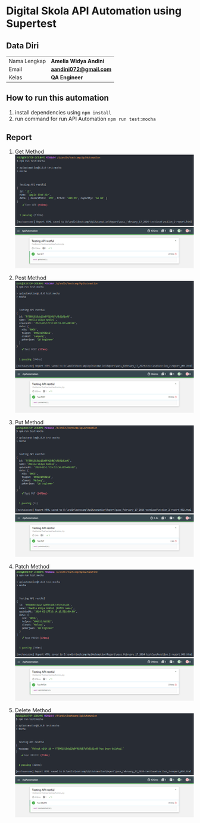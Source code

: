 # Digital Skola API Automation using Supertest

## Data Diri

|              |                         |
| ------------ | ----------------------- |
| Nama Lengkap | **Amelia Widya Andini** |
| Email        | **aandini072@gmail.com**|
| Kelas        | **QA Engineer**         |


## How to run this automation

1. install dependencies using
   `npm install`
2. run command for run API Automation
   `npm run test:mocha`

## Report

1. Get Method
![Screenshot](asset/GetMethod.PNG)
![Screenshot](asset/LiveViewer_Get.PNG)

2. Post Method
![Screenshot](asset/PostMethod.PNG)
![Screenshot](asset/LiveViewer_Post.PNG)

3. Put Method
![Screenshot](asset/PutMethod.PNG)
![Screenshot](asset/LiveViewer_Put.PNG)

4. Patch Method
![Screenshot](asset/PatchMethod.PNG)
![Screenshot](asset/LiveViewer_Patch.PNG)

5. Delete Method
![Screenshot](asset/DeleteMethod.PNG)
![Screenshot](asset/LiveViewer_Delete.PNG)